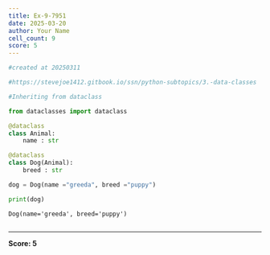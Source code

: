 ```yaml
---
title: Ex-9-7951
date: 2025-03-20
author: Your Name
cell_count: 9
score: 5
---
```


```python
#created at 20250311
```


```python
#https://stevejoe1412.gitbook.io/ssn/python-subtopics/3.-data-classes
```


```python
#Inheriting from dataclass
```


```python
from dataclasses import dataclass
```


```python
@dataclass
class Animal:
    name : str
```


```python
@dataclass
class Dog(Animal):
    breed : str
```


```python
dog = Dog(name ="greeda", breed ="puppy")
```


```python
print(dog)
```

    Dog(name='greeda', breed='puppy')



```python

```


---
**Score: 5**